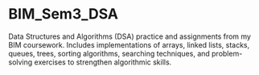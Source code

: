 # BIM_Sem3_DSA
Data Structures and Algorithms (DSA) practice and assignments from my BIM coursework. Includes implementations of arrays, linked lists, stacks, queues, trees, sorting algorithms, searching techniques, and problem-solving exercises to strengthen algorithmic skills.
